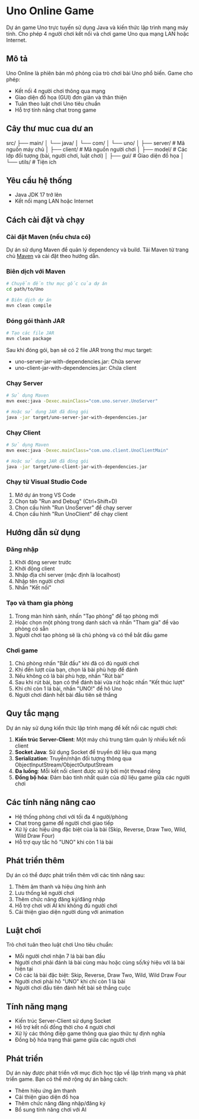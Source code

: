 # Uno Online Game

Dự án game Uno trực tuyến sử dụng Java và kiến thức lập trình mạng máy tính. Cho phép 4 người chơi kết nối và chơi game Uno qua mạng LAN hoặc Internet.

## Mô tả

Uno Online là phiên bản mô phỏng của trò chơi bài Uno phổ biến. Game cho phép:
- Kết nối 4 người chơi thông qua mạng
- Giao diện đồ họa (GUI) đơn giản và thân thiện
- Tuân theo luật chơi Uno tiêu chuẩn
- Hỗ trợ tính năng chat trong game

## Cây thư muc cua dư an

src/
├── main/
│   └── java/
│       └── com/
│           └── uno/
│               ├── server/     # Mã nguồn máy chủ
│               ├── client/     # Mã nguồn người chơi
│               ├── model/      # Các lớp đối tượng (bài, người chơi, luật chơi)
│               ├── gui/        # Giao diện đồ họa
│               └── utils/      # Tiện ích


## Yêu cầu hệ thống

- Java JDK 17 trở lên
- Kết nối mạng LAN hoặc Internet

## Cách cài đặt và chạy

### Cài đặt Maven (nếu chưa có)

Dự án sử dụng Maven để quản lý dependency và build. Tải Maven từ trang chủ [Maven](https://maven.apache.org/download.cgi) và cài đặt theo hướng dẫn.

### Biên dịch với Maven

```bash
# Chuyển đến thư mục gốc của dự án
cd path/to/Uno

# Biên dịch dự án
mvn clean compile
```

### Đóng gói thành JAR

```bash
# Tạo các file JAR
mvn clean package
```

Sau khi đóng gói, bạn sẽ có 2 file JAR trong thư mục target:
- uno-server-jar-with-dependencies.jar: Chứa server
- uno-client-jar-with-dependencies.jar: Chứa client

### Chạy Server

```bash
# Sử dụng Maven
mvn exec:java -Dexec.mainClass="com.uno.server.UnoServer"

# Hoặc sử dụng JAR đã đóng gói
java -jar target/uno-server-jar-with-dependencies.jar
```

### Chạy Client

```bash
# Sử dụng Maven
mvn exec:java -Dexec.mainClass="com.uno.client.UnoClientMain"

# Hoặc sử dụng JAR đã đóng gói
java -jar target/uno-client-jar-with-dependencies.jar
```

### Chạy từ Visual Studio Code

1. Mở dự án trong VS Code
2. Chọn tab "Run and Debug" (Ctrl+Shift+D)
3. Chọn cấu hình "Run UnoServer" để chạy server
4. Chọn cấu hình "Run UnoClient" để chạy client

## Hướng dẫn sử dụng

### Đăng nhập
1. Khởi động server trước
2. Khởi động client
3. Nhập địa chỉ server (mặc định là localhost)
4. Nhập tên người chơi
5. Nhấn "Kết nối"

### Tạo và tham gia phòng
1. Trong màn hình sảnh, nhấn "Tạo phòng" để tạo phòng mới
2. Hoặc chọn một phòng trong danh sách và nhấn "Tham gia" để vào phòng có sẵn
3. Người chơi tạo phòng sẽ là chủ phòng và có thể bắt đầu game

### Chơi game
1. Chủ phòng nhấn "Bắt đầu" khi đã có đủ người chơi
2. Khi đến lượt của bạn, chọn lá bài phù hợp để đánh
3. Nếu không có lá bài phù hợp, nhấn "Rút bài"
4. Sau khi rút bài, bạn có thể đánh bài vừa rút hoặc nhấn "Kết thúc lượt"
5. Khi chỉ còn 1 lá bài, nhấn "UNO!" để hô Uno
6. Người chơi đánh hết bài đầu tiên sẽ thắng

## Quy tắc mạng

Dự án này sử dụng kiến thức lập trình mạng để kết nối các người chơi:

1. **Kiến trúc Server-Client**: Một máy chủ trung tâm quản lý nhiều kết nối client
2. **Socket Java**: Sử dụng Socket để truyền dữ liệu qua mạng
3. **Serialization**: Truyền/nhận đối tượng thông qua ObjectInputStream/ObjectOutputStream
4. **Đa luồng**: Mỗi kết nối client được xử lý bởi một thread riêng
5. **Đồng bộ hóa**: Đảm bảo tính nhất quán của dữ liệu game giữa các người chơi

## Các tính năng nâng cao

- Hệ thống phòng chơi với tối đa 4 người/phòng
- Chat trong game để người chơi giao tiếp
- Xử lý các hiệu ứng đặc biệt của lá bài (Skip, Reverse, Draw Two, Wild, Wild Draw Four)
- Hỗ trợ quy tắc hô "UNO" khi còn 1 lá bài

## Phát triển thêm

Dự án có thể được phát triển thêm với các tính năng sau:

1. Thêm âm thanh và hiệu ứng hình ảnh
2. Lưu thống kê người chơi
3. Thêm chức năng đăng ký/đăng nhập
4. Hỗ trợ chơi với AI khi không đủ người chơi
5. Cải thiện giao diện người dùng với animation

## Luật chơi

Trò chơi tuân theo luật chơi Uno tiêu chuẩn:
- Mỗi người chơi nhận 7 lá bài ban đầu
- Người chơi phải đánh lá bài cùng màu hoặc cùng số/ký hiệu với lá bài hiện tại
- Có các lá bài đặc biệt: Skip, Reverse, Draw Two, Wild, Wild Draw Four
- Người chơi phải hô "UNO" khi chỉ còn 1 lá bài
- Người chơi đầu tiên đánh hết bài sẽ thắng cuộc

## Tính năng mạng

- Kiến trúc Server-Client sử dụng Socket
- Hỗ trợ kết nối đồng thời cho 4 người chơi
- Xử lý các thông điệp game thông qua giao thức tự định nghĩa
- Đồng bộ hóa trạng thái game giữa các người chơi

## Phát triển

Dự án này được phát triển với mục đích học tập về lập trình mạng và phát triển game. Bạn có thể mở rộng dự án bằng cách:
- Thêm hiệu ứng âm thanh
- Cải thiện giao diện đồ họa
- Thêm chức năng đăng nhập/đăng ký
- Bổ sung tính năng chơi với AI